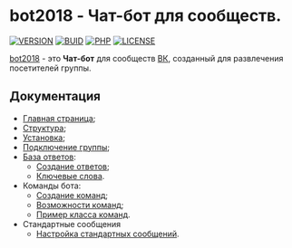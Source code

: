 # bot2018 - Чат-бот для сообществ.

  [![VERSION][IMGVERSION]][11]
  [![BUID][IMGBUID]][11]
  [![PHP][IMGPHP]][14]
  [![LICENSE][IMGLICENSE]][13]
  
[bot2018][11] - это **Чат-бот** для сообществ [ВК][12], созданный для развлечения посетителей группы.

Документация
------------

* [Главная страница][0];
* [Структура][1];
* [Установка][2];
* [Подключение группы][3];
* [База ответов][4]:
  * [Создание ответов][5];
  * [Ключевые слова][6].
* Команды бота:
  * [Создание команд][7];
  * [Возможности команд][8];
  * [Пример класса команд][10].
* Стандартные сообщения
  * [Настройка стандартных сообщений][9].

[0]: docs/index.md
[1]: docs/struct.md
[2]: docs/install.md
[3]: docs/vkgroup.md
[4]: docs/AnswerBase.md
[5]: docs/CreateNewAnswer.md
[6]: docs/keyWord.md
[7]: docs/CreateCommands.md
[8]: docs/PosibilityCommands.md
[9]: docs/StandartMessages.md
[10]: docs/exampleCommand.md
[11]: https://github.com/joker2620/bot2018
[12]: https://vk.com/
[13]: LICENSE/
[14]: https://php.net/
[IMGPHP]: https://img.shields.io/badge/PHP-7.1%5E-brightgreen.svg?style=for-the-badge
[IMGLICENSE]: https://img.shields.io/badge/LICENSE-MIT-yellow.svg?style=for-the-badge
[IMGVERSION]: https://img.shields.io/badge/LAST%20VERSION-0.2.1--aplha2-blue.svg?style=for-the-badge
[IMGBUID]: https://img.shields.io/badge/LAST%20BUILD-17.04.18-red.svg?style=for-the-badge
